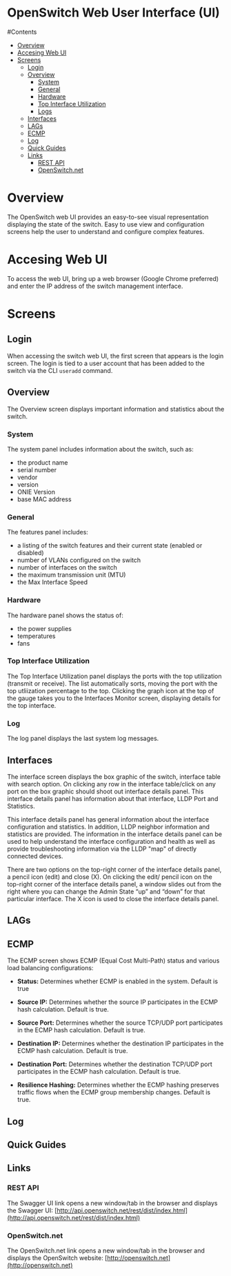 OpenSwitch Web User Interface (UI)
==================

#Contents
- [Overview](#overview)
- [Accesing Web UI](#accesing-web-ui)
- [Screens](#screens)
	- [Login](#login)
	- [Overview](#overview)
		- [System](#system)
		- [General](#general)
		- [Hardware](#hardware)
		- [Top Interface Utilization](#topinterfaceutilization)
		- [Logs](#logs)
	- [Interfaces](#interfaces)
	- [LAGs](#lags)
	- [ECMP](#ecmp)
	- [Log](#log)
	- [Quick Guides](#quick-guides)
	- [Links](#links)
		- [REST API](#rest-api)
		- [OpenSwitch.net](#openswitchnet)


# Overview
The OpenSwitch web UI provides an easy-to-see visual representation displaying the state of the switch. Easy to use view and configuration screens help the user to understand and configure complex features.

# Accesing Web UI
To access the web UI, bring up a web browser (Google Chrome preferred) and enter the IP address of the switch management interface.

# Screens


## Login
When accessing the switch web UI, the first screen that appears is the login screen. The login is tied to a user account that has been added to the switch via the CLI `useradd` command.

## Overview
The Overview screen displays important information and statistics about the switch.

### System
The system panel includes information about the switch, such as:
- the product name
- serial number
- vendor
- version
- ONIE Version
- base MAC address

### General
The features panel includes:
- a listing of the switch features and their current state (enabled or disabled)
- number of VLANs configured on the switch
- number of interfaces on the switch
- the maximum transmission unit (MTU)
- the Max Interface Speed

### Hardware
The hardware panel shows the status of:
- the power supplies
- temperatures
- fans

### Top Interface Utilization
The Top Interface Utilization panel displays the ports with the top utilization (transmit or receive). The list automatically sorts, moving the port with the top utliization percentage to the top. Clicking the graph icon at the top of the gauge takes you to the Interfaces Monitor screen, displaying details for the top interface.

### Log
The log panel displays the last system log messages.

## Interfaces
The interface screen displays the box graphic of the switch, interface table with search option.
On clicking any row in the interface table/click on any port on the box graphic should shoot out interface details panel. This interface details panel has information about that interface, LLDP Port and Statistics.

This interface details panel has general information about the interface configuration and statistics. In addition, LLDP neighbor information and statistics are provided. The information in the interface details panel can be used to help understand the interface configuration and health as well as provide troubleshooting information via the LLDP "map" of directly connected devices.

There are two options on the top-right corner of the interface details panel, a pencil icon (edit) and close (X). On clicking the edit/ pencil icon on the top-right corner of the interface details panel, a window slides out from the right where you can change the Admin State “up” and “down” for that particular interface. The X icon is used to close the interface details panel.

## LAGs

## ECMP
The ECMP screen shows ECMP (Equal Cost Multi-Path) status and various load balancing configurations:

- **Status:** Determines whether ECMP is enabled in the system. Default is true

- **Source IP:** Determines whether the source IP participates in the ECMP hash calculation. Default is true.

- **Source Port:**  Determines whether the source TCP/UDP port participates in the ECMP hash calculation. Default is true.

- **Destination IP:** Determines whether the destination IP participates in the ECMP hash calculation. Default is true.

- **Destination Port:** Determines whether the destination TCP/UDP port participates in the ECMP hash calculation. Default is true.

- **Resilience Hashing:** Determines whether the ECMP hashing preserves traffic flows when the ECMP group membership changes. Default is true.



## Log

## Quick Guides

## Links

### REST API
The Swagger UI link opens a new window/tab in the browser and displays the Swagger UI:  [http://api.openswitch.net/rest/dist/index.html](http://api.openswitch.net/rest/dist/index.html)

### OpenSwitch.net
The OpenSwitch.net link opens a new window/tab in the browser and displays the OpenSwitch website:
[http://openswitch.net](http://openswitch.net)

